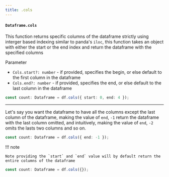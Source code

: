 ```yaml
---
title: .cols
---
```


#### `Dataframe.cols`
This function returns specific columns of the dataframe strictly using interger based indexing similar to panda's `iloc`, this function takes an object with either the start or the end index and return the dataframe with the specified columns

Parameter

- `Cols.start?: number` - if provided, specifies the begin, or else default to the first column in the dataframe
- `Cols.end?: number` - if provided, specifies the end, or else default to the last column in the dataframe

```typescript
const count: Dataframe = df.cols({ start: 0, end: 4 });
```

---

Let's say you want the dataframe to have all the columns except the last column of the dataframe, making the value of `end`, `-1` return the dataframe with the last column omitted, and intuitively, making the value of `end`, `-2` omits the lasts two columns and so on.

```typescript
const count: Dataframe = df.cols({ end: -1 });
```

!!! note

    Note providing the `start` and `end` value will by default return the entire columns of the dataframe

```typescript
const count: Dataframe = df.cols({});
```